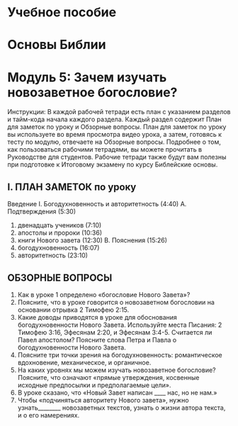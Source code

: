 # Учебное пособие
# Основы Библии
# Модуль 5: Зачем изучать новозаветное богословие?

Инструкции: 
В каждой рабочей тетради есть план с указанием разделов и тайм-кода начала каждого раздела.   Каждый раздел содержит План для заметок по уроку и Обзорные вопросы. 
План для заметок по уроку вы используете во время просмотра видео урока, а затем, готовясь к тесту по модулю, отвечаете на Обзорные вопросы. 
Подробнее о том, как пользоваться рабочими тетрадями, вы можете прочитать в Руководстве для студентов. Рабочие тетради также будут вам полезны при подготовке к Итоговому экзамену по курсу Библейские основы.


## I.	ПЛАН ЗАМЕТОК по уроку 

Введение  I. Богодухновенность и авторитетность (4:40)
A.	Подтверждения (5:30)
1.	двенадцать учеников (7:10)
2.	апостолы и пророки (10:36)
3.	книги Нового завета (12:30)
B.	Пояснения (15:26)
1.	богодухновенность (16:07)
2.	авторитетность (23:10)



## ОБЗОРНЫЕ ВОПРОСЫ 

1. Как в уроке 1 определено «богословие Нового Завета»?   
2. Поясните, что в уроке говорится о новозаветном богословии на основании отрывка 2 Тимофею 2:15.  
3. Какие доводы приводятся в уроке для обоснования богодухновенности Нового Завета. Используйте места Писания: 2 Тимофею 3:16, Эфесянам 2:20, и Эфесянам 3:4-5. Считается ли Павел апостолом? Поясните слова Петра и Павла о богодухновенности Нового Завета.   
4. Поясните три точки зрения на богодухновенность: романтическое вдохновение, механическое, и органичное.  
5. На каких уровнях мы можем изучать новозаветное богословие? Поясните, что означают «прямые утверждения, косвенные исходные предпосылки и предполагаемые цели».   
6. В уроке сказано, что «Новый Завет написан ____ нас, но не нам.»  
7. Чтобы «подчиняться авторитету Нового завета», нужно  узнать________ новозаветных текстов, узнать о жизни автора текста, и о его намерениях.
